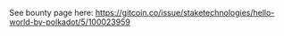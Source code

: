 See bounty page here:
https://gitcoin.co/issue/staketechnologies/hello-world-by-polkadot/5/100023959